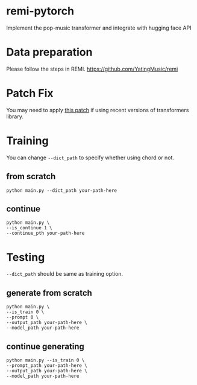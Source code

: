 # remi-pytorch
Implement the pop-music transformer and integrate with hugging face API

# Data preparation
Please follow the steps in REMI. https://github.com/YatingMusic/remi

# Patch Fix
You may need to apply [this patch](https://github.com/ellemcfarlane/transformers/commit/29739e690bb3448e68914173fea56c1974fba1cb) if using recent versions of transformers library.

# Training
You can change `--dict_path` to specify whether using chord or not.

## from scratch
`python main.py --dict_path your-path-here`

## continue
```
python main.py \
--is_continue 1 \
--continue_pth your-path-here
```

# Testing
`--dict_path` should be same as training option.

## generate from scratch
```
python main.py \
--is_train 0 \
--prompt 0 \
--output_path your-path-here \
--model_path your-path-here
```
                
## continue generating
```
python main.py --is_train 0 \
--prompt_path your-path-here \
--output_path your-path-here \
--model_path your-path-here
```
